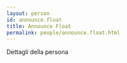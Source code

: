 ```yaml
---
layout: person
id: announce.float
title: Announce Float
permalink: people/announce.float.html
---
```


Dettagli della persona